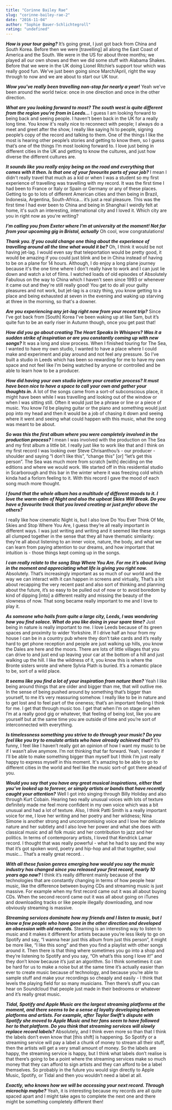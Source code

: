 ```yaml
---
title: "Corinne Bailey Rae"
slug: "corinne-bailey-rae-2"
date: "2016-11-04"
author: "Sophie Bauer-Schlichtegroll"
rating: "undefined"
---
```


**_How is your tour going?_** It’s going great, I just got back from China and South Korea. Before then we were \[travelling\] all along the East Coast of America and the South. We were in the US for about three months; we played all our own shows and then we did some stuff with Alabama Shakes. Before that we were in the UK doing Lionel Ritchie’s support tour which was really good fun. We've just been going since March/April, right the way through to now and we are about to start our UK tour.

**_Wow you've really been travelling non-stop for nearly a year!_** Yeah we've been around the world twice: once in one direction and once in the other direction.

_**What are you looking forward to most? The south west is quite different from the region you're from in Leeds…**_ I guess I am looking forward to being back and seeing people. I haven't been back in the UK for a really long time. You know it's really nice to reconnect with people; I always do a meet and greet after the show, I really like saying hi to people, signing people’s copy of the record and talking to them. One of the things I like the most is hearing other people’s stories and getting to know them, so I guess that’s one of the things I’m most looking forward to. I love just being in different cities in the UK and getting to know the cultures, and just how diverse the different cultures are.

_**It sounds like you really enjoy being on the road and everything that comes with it then. Is that one of your favourite parts of your job?**_ I mean I didn't really travel that much as a kid or when I was a student so my first experience of travelling was travelling with my record. It was the first time I had been to France or Italy or Spain or Germany or any of these places. Getting to go to lots of different American cities and then being in Brazil, Indonesia, Argentina, South-Africa… it’s just a real pleasure. This was the first time I had ever been to China and being in Shanghai I weirdly felt at home, it's such an interesting, international city and I loved it. Which city are you in right now as you're writing?

_**I'm calling you from Exeter where I’m at university at the moment! Not far from your upcoming gig in Bristol, actually**_ Oh cool, wow congratulations!

_**Thank you. If you could change one thing about the experience of travelling around all the time what would it be?**_ Oh, I think it would be not having jet-lag. I would even say that teleportation would be pretty good, it would be amazing if you could just blink and be in China instead of having to be on a plane for 14 hours. Although, I do enjoy a long plane journey because it's the one time where I don't really have to work and I can just lie down and watch a lot of films. I watched loads of old episodes of Absolutely Fabulous on the way to China which I haven't seen since 1993 or whenever it came out and they're still really good! You get to do all your guilty pleasures and not work, but jet-lag is a crazy thing, you know getting to a place and being exhausted at seven in the evening and waking up starving at three in the morning, so that's a downer.

_**Are you experiencing any jet-lag right now from your recent trip?**_ Since I’ve got back from \[South\] Korea I've been waking up at like 5am, but it’s quite fun to be an early riser in Autumn though, once you get past that!

_**How did you go about creating The Heart Speaks In Whispers? Was it a sudden strike of inspiration or are you constantly coming up with new songs?**_ It was a long and slow process. When I finished touring for The Sea, I wanted to have my own studio, I wanted to have a place where I could make and experiment and play around and not feel any pressure. So I’ve built a studio in Leeds which has been so rewarding for me to have my own space and not feel like I’m being watched by anyone or controlled and be able to learn how to be a producer.

**_How did having your own studio inform your creative process? It must have been nice to have a space to call your own and gather your thoughts in._** A lot of the songs came from a sort-of subconscious place, it might have been while I was travelling and looking out of the window or when I was sitting still. Often it would just be a phrase or line or a piece of music. You know I’d be playing guitar or the piano and something would just pop into my head and then it would be a job of chasing it down and seeing where it went and seeing what could happen with this music, what the song was meant to be about.

_**So was this the first album where you were completely involved in the production process?**_ I mean I was involved with the production on The Sea and my first album a little bit. I really just like to work like that and I think on my first record I was looking over Steve Chrisanthou’s - our producer - shoulder and saying “I don’t like this”, “change this” \[or\] “let’s get this person”. The Sea was much more from scratch \[with\] deciding on the editions and where we would work. We started off in this residential studio in Scarborough and this bar in the winter where it was freezing cold which kinda had a forlorn feeling to it. With this record I gave the mood of each song much more thought.

_**I found that the whole album has a multitude of different moods to it. I love the warm calm of Night and also the upbeat Skies Will Break. Do you have a favourite track that you loved creating or just prefer above the others?**_

I really like how cinematic Night is, but I also love Do You Ever Think Of Me, Skies and Stop Where You Are, I guess they’re all really important in different ways. I was just writing and writing and it seemed like these songs all clumped together in the sense that they all have thematic similarity: they’re all about listening to an inner voice, nature, the body, and what we can learn from paying attention to our dreams, and how important that intuition is - those things kept coming up in the songs.

**_I can really relate to the song Stop Where You Are. For me it’s about living in the moment and appreciating what life is giving you right now._** Absolutely. That’s increasingly important as so much of our world and the way we can interact with it can happen in screens and virtually, That’s a lot about recapping the very recent past and also sort of thinking and planning about the future, it’s so easy to be pulled out of now or to avoid boredom by kind of dipping \[into\] a different reality and missing the beauty of the slowness of now. That song became really important to me and I love to play it.

_**As someone who hails from quite a large city, Leeds, I was wondering how you find solace. What do you like doing in your spare time?**_ Just being in nature is really important to me. I love Leeds because of its green spaces and proximity to wider Yorkshire. If I drive half an hour from my house I can be in a country pub where they don’t take cards and it’s really hard to get phone reception and people are just walking up hills, you know the Dales are here and the moors. There are lots of little villages that you can drive to and just end up leaving your car at the bottom of a hill and just walking up the hill. I like the wildness of it, you know this is where the Bronte sisters wrote and where Sylvia Plath is buried. It’s a romantic place to be, sort of a wild place.

_**It seems like you find a lot of your inspiration from nature then?**_ Yeah I like being around things that are older and bigger than me, that will outlive me. In the sense of being pushed around by something that’s bigger than yourself, to me it’s very reassuring somehow. I really like to be in nature and to get lost and to feel part of the oneness; that’s an important feeling I think for me. I get that through music too. I get that when I’m on stage or when I’m at a really good gig or whatever, that feeling of being lost, like you are yourself but at the same time you are outside of time and you’re sort of interconnected with everything.

**_Is timelessness something you strive to do through your music? Do you feel like you try to emulate artists who have already achieved that?_** It’s funny, I feel like I haven’t really got an opinion of how I want my music to be if I wasn’t alive anymore. I’m not thinking that far forward. Yeah, I wonder if I’ll be able to make something bigger than myself but I think I’m just really happy to express myself in this moment. It's amazing to be able to go to different cities in the world and feel like the music sort-of got there ahead of you.

**_Would you say that you have any great musical inspirations, either that you’ve looked up to forever, or simply artists or bands that have recently caught your attention?_** Well I got into singing through Billy Holiday and also through Kurt Cobain. Hearing two really unusual voices with lots of texture definitely made me feel more confident in my own voice which was a bit unusual and had a lot of texture. Also, I think Patti Smith is a really important voice for me, I love her writing and her poetry and her wildness; Nina Simone is another strong and uncompromising voice and I love her delicate nature and her subtlety and I also love her power and what she does with classical music and all folk music and her contribution to jazz and her politics. In terms of contemporary artists, I loved that Kendrick Lamar record. I thought that was really powerful - what he had to say and the way that it’s got spoken word, poetry and hip-hop and all that together, soul music… That’s a really great record. .

**_With all these fusion genres emerging how would you say the music industry has changed since you released your first record, nearly 10 years ago now?_** I think it’s really different mainly because of the technologies that are constantly changing in terms of how people hear music, like the difference between buying CDs and streaming music is just massive. For example when my first record came out it was all about buying CDs. When the second record came out it was all about going on iTunes and downloading tracks or like people illegally downloading, and now obviously streaming is massive.

**_Streaming services dominate how my friends and I listen to music, but I know a few people who have gone in the other direction and developed an obsession with old records._** Steaming is an interesting way to listen to music and it makes it different for artists because you’re less likely to go on Spotify and say, “I wanna hear just this album from just this person”, it might be more like, “I like this song” and then you find a playlist with other songs around it. Then there is that thing where sometimes you go into a shop and they’re listening to Spotify and you say, “Oh what’s this song I love it!” and they don’t know because it’s just an algorithm. So I think sometimes it can be hard for us to make a noise but at the same time it’s actually easier than ever to create music because of technology, and because you’re able to sample stuff and make your recordings so cheaply and easily - I think that levels the playing field for so many musicians. Then there’s stuff you can hear on Soundcloud that people just made in their bedrooms or whatever and it’s really great music.

**_Tidal, Spotify and Apple Music are the largest streaming platforms at the moment, and there seems to be a sense of loyalty developing between platforms and artists. For example, after Taylor Swift’s dispute with Spotify she moved to Apple Music and her fans seem to have followed her to that platform. Do you think that streaming services will slowly replace record labels?_** Absolutely, and I think even more so than that I think the labels don’t even know that \[this shift\] is happening. So Spotify or a streaming service will pay a label a chunk of money to stream all their stuff, then the artists will get a very small amount of money. So the labels are happy, the streaming service is happy, but I think what labels don’t realise is that there’s going to be a point where the streaming services make so much money that they can afford to sign artists and they can afford to be a label themselves. So probably in the future you would sign directly to Apple Music, Spotify, or Tidal and then you wouldn’t need a label at all.

_**Exactly, who knows how we will be accessing your next record. Through microchip maybe?**_ Yeah, it is interesting because my records are all quite spaced apart and I might take ages to complete the next one and there might be something completely different then!
